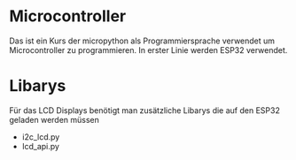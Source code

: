 # Microcontroller

Das ist ein Kurs der micropython als Programmiersprache verwendet um Microcontroller zu programmieren. In erster Linie werden ESP32 verwendet.

# Libarys

Für das LCD Displays benötigt man zusätzliche Libarys die auf den ESP32 geladen werden müssen

- i2c_lcd.py
- lcd_api.py


